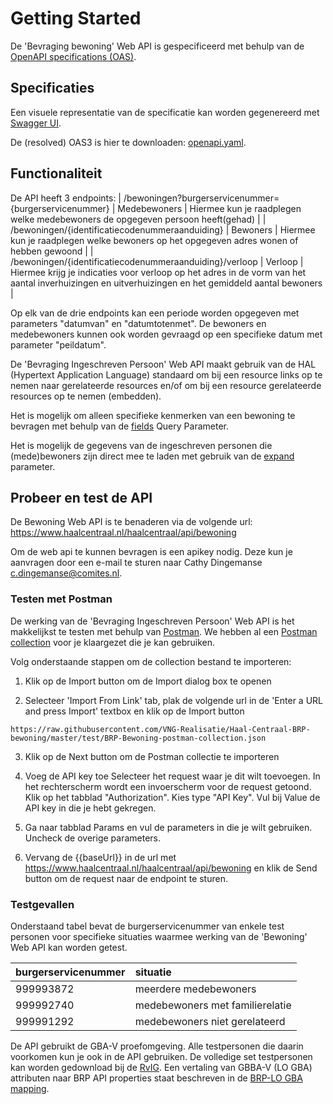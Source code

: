 # Getting Started

De 'Bevraging bewoning' Web API is gespecificeerd met behulp van de [OpenAPI specifications (OAS)](https://swagger.io/specification/).

## Specificaties
Een visuele representatie van de specificatie kan worden gegenereerd met [Swagger UI](https://petstore.swagger.io/?url=https://raw.githubusercontent.com/VNG-Realisatie/Haal-Centraal-BRP-bewoning/master/specificatie/openapi.yaml).

De (resolved) OAS3 is hier te downloaden: [openapi.yaml](../specificatie/genereervariant/openapi.yaml).


## Functionaliteit
De API heeft 3 endpoints:
| /bewoningen?burgerservicenummer={burgerservicenummer} | Medebewoners | Hiermee kun je raadplegen welke medebewoners  de opgegeven persoon heeft(gehad) |
| /bewoningen/{identificatiecodenummeraanduiding} | Bewoners | Hiermee kun je raadplegen welke bewoners op het opgegeven adres wonen of hebben gewoond |
| /bewoningen/{identificatiecodenummeraanduiding}/verloop | Verloop | Hiermee krijg je indicaties voor verloop op het adres in de vorm van het aantal inverhuizingen en uitverhuizingen en het gemiddeld aantal bewoners |

Op elk van de drie endpoints kan een periode worden opgegeven met parameters "datumvan" en "datumtotenmet". De bewoners en medebewoners kunnen ook worden gevraagd op een specifieke datum met parameter "peildatum".

De 'Bevraging Ingeschreven Persoon' Web API maakt gebruik van de HAL (Hypertext Application Language) standaard om bij een resource links op te nemen naar gerelateerde resources en/of om bij een resource gerelateerde resources op te nemen (embedden).  

Het is mogelijk om alleen specifieke kenmerken van een bewoning te bevragen met behulp van de [fields](https://github.com/VNG-Realisatie/Haal-Centraal-common/blob/v1.1.0/features/fields.feature) Query Parameter.

Het is mogelijk de gegevens van de ingeschreven personen die (mede)bewoners zijn direct mee te laden met gebruik van de [expand](https://github.com/VNG-Realisatie/Haal-Centraal-common/blob/v1.1.0/features/expand.feature) parameter.

## Probeer en test de API
De Bewoning Web API is te benaderen via de volgende url: https://www.haalcentraal.nl/haalcentraal/api/bewoning

Om de web api te kunnen bevragen is een apikey nodig. Deze kun je aanvragen door een e-mail te sturen naar Cathy Dingemanse <c.dingemanse@comites.nl>.

### Testen met Postman
De werking van de 'Bevraging Ingeschreven Persoon' Web API is het makkelijkst te testen met behulp van [Postman](https://www.getpostman.com/). We hebben al een [Postman collection](../test/BRP-Bewoning-postman-collection.json) voor je klaargezet die je kan gebruiken.

Volg onderstaande stappen om de collection bestand te importeren:

1. Klik op de Import button om de Import dialog box te openen

2. Selecteer 'Import From Link' tab, plak de volgende url in de 'Enter a URL and press Import' textbox en klik op de Import button

``` url
https://raw.githubusercontent.com/VNG-Realisatie/Haal-Centraal-BRP-bewoning/master/test/BRP-Bewoning-postman-collection.json
```

3. Klik op de Next button om de Postman collectie te importeren

4. Voeg de API key toe
Selecteer het request waar je dit wilt toevoegen. In het rechterscherm wordt een invoerscherm voor de request getoond. Klik op het tabblad "Authorization". Kies type "API Key". Vul bij Value de API key in die je hebt gekregen.
5. Ga naar tabblad Params en vul de parameters in die je wilt gebruiken. Uncheck de overige parameters.

6. Vervang de {{baseUrl}} in de url met https://www.haalcentraal.nl/haalcentraal/api/bewoning en klik de Send button om de request naar de endpoint te sturen.

### Testgevallen
Onderstaand tabel bevat de burgerservicenummer van enkele test personen voor specifieke situaties waarmee werking van de 'Bewoning' Web API kan worden getest.

burgerservicenummer | situatie
---------------- | :-------  
999993872 | meerdere medebewoners
999992740 | medebewoners met familierelatie
999991292 | medebewoners niet gerelateerd

De API gebruikt de GBA-V proefomgeving. Alle testpersonen die daarin voorkomen kun je ook in de API gebruiken. De volledige set testpersonen kan worden gedownload bij de [RvIG](https://www.rvig.nl/documenten/richtlijnen/2018/09/20/testdataset-persoonslijsten-proefomgevingen-gba-v).
Een vertaling van GBBA-V (LO GBA) attributen naar BRP API properties staat beschreven in de [BRP-LO GBA mapping](https://github.com/VNG-Realisatie/Haal-Centraal-BRP-bevragen/blob/master/docs/BRP-LO%20GBA%20mapping.xlsx?raw=true).
